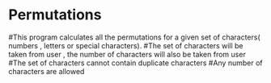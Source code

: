 # Permutations
#This program calculates all the permutations for a given set of characters( numbers , letters or special characters).
#The set of characters will be taken from user , the number of characters will also be taken from user
#The set of characters cannot contain duplicate characters
#Any number of characters are allowed
